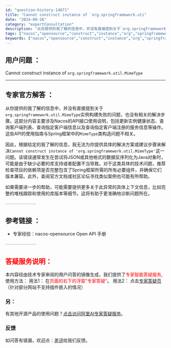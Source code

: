 ```yaml
---
id: "question-history-14871"
title: "Cannot construct instance of `org.springframework.uti"
date: "2024-09-26"
category: "expertConsultation"
description: "从你提供的我了解的信息中，并没有直接提到关于`org.springframework.util.MimeType`实例构建失败的问题，也没有相关的解决步骤。这部分内容主要涉及Nacos的API接口使用说明，包括更新实例健康状态、查询客户端列表、查询指定客户端信息以及查询指定客户端注册的服务信息等操作"
tags: ["nacos","opensource","construct","instance","org","springframework","util"]
keywords: ["nacos","opensource","construct","instance","org","springframework","util"]
---
```


## 用户问题 ： 
 Cannot construct instance of `org.springframework.util.MimeType`  

---------------
## 专家官方解答 ：

从你提供的我了解的信息中，并没有直接提到关于`org.springframework.util.MimeType`实例构建失败的问题，也没有相关的解决步骤。这部分内容主要涉及Nacos的API接口使用说明，包括更新实例健康状态、查询客户端列表、查询指定客户端信息以及查询指定客户端注册的服务信息等操作。这些API的使用指南与Spring框架中的`MimeType`类构造问题不相关。

因此，根据给定的我了解的信息，我无法为你提供具体的解决方案或建议步骤来解决`Cannot construct instance of 'org.springframework.util.MimeType'`这一问题。该错误通常发生在尝试将JSON或其他格式的数据反序列化为Java对象时，可能是由于缺少必要的库支持或者配置不当导致。对于这类具体的技术问题，推荐检查项目的依赖项是否完整包含了Spring框架所需的所有必要组件，并确保它们版本兼容。此外，查阅官方文档或社区论坛寻找类似案例也可能有所帮助。

如果需要进一步的帮助，可能需要提供更多关于此异常的具体上下文信息，比如完整的堆栈跟踪和使用的库版本等细节。这将有助于更准确地诊断问题所在。


<font color="#949494">---------------</font> 


## 参考链接 ：

* 专家经验：nacos-opensource Open API 手册 


 <font color="#949494">---------------</font> 
 


## <font color="#FF0000">答疑服务说明：</font> 

本内容经由技术专家审阅的用户问答的镜像生成，我们提供了<font color="#FF0000">专家智能答疑服务</font>,使用方法：
用法1： 在<font color="#FF0000">页面的右下的浮窗”专家答疑“</font>。
用法2： 点击[专家答疑页](https://answer.opensource.alibaba.com/docs/intro)（针对部分网站不支持插件嵌入的情况）
### 另：


有其他开源产品的使用问题？[点击访问阿里AI专家答疑服务](https://answer.opensource.alibaba.com/docs/intro)。
### 反馈
如问答有错漏，欢迎点：[差评](https://ai.nacos.io/user/feedbackByEnhancerGradePOJOID?enhancerGradePOJOId=17174)给我们反馈。
